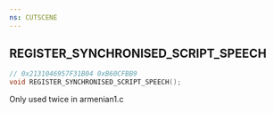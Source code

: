 ```yaml
---
ns: CUTSCENE
---
```

## REGISTER_SYNCHRONISED_SCRIPT_SPEECH

```c
// 0x2131046957F31B04 0xB60CFBB9
void REGISTER_SYNCHRONISED_SCRIPT_SPEECH();
```

Only used twice in armenian1.c